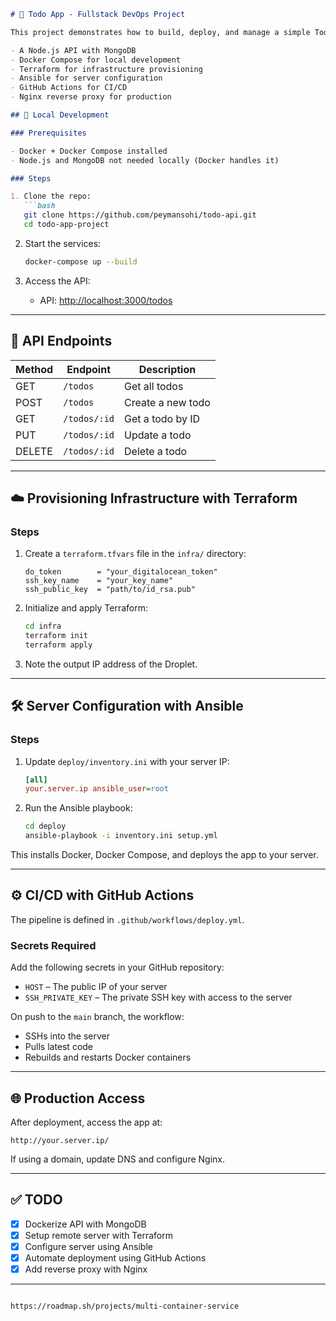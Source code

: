 ```markdown
# 📝 Todo App - Fullstack DevOps Project

This project demonstrates how to build, deploy, and manage a simple Todo API using modern DevOps tools. It includes:

- A Node.js API with MongoDB
- Docker Compose for local development
- Terraform for infrastructure provisioning
- Ansible for server configuration
- GitHub Actions for CI/CD
- Nginx reverse proxy for production

## 🚀 Local Development

### Prerequisites

- Docker + Docker Compose installed
- Node.js and MongoDB not needed locally (Docker handles it)

### Steps

1. Clone the repo:
   ```bash
   git clone https://github.com/peymansohi/todo-api.git
   cd todo-app-project
   ```

2. Start the services:
   ```bash
   docker-compose up --build
   ```

3. Access the API:
   - API: [http://localhost:3000/todos](http://localhost:3000/todos)

---

## 🔧 API Endpoints

| Method | Endpoint         | Description          |
|--------|------------------|----------------------|
| GET    | `/todos`         | Get all todos        |
| POST   | `/todos`         | Create a new todo    |
| GET    | `/todos/:id`     | Get a todo by ID     |
| PUT    | `/todos/:id`     | Update a todo        |
| DELETE | `/todos/:id`     | Delete a todo        |

---

## ☁️ Provisioning Infrastructure with Terraform

### Steps

1. Create a `terraform.tfvars` file in the `infra/` directory:
   ```hcl
   do_token        = "your_digitalocean_token"
   ssh_key_name    = "your_key_name"
   ssh_public_key  = "path/to/id_rsa.pub"
   ```

2. Initialize and apply Terraform:
   ```bash
   cd infra
   terraform init
   terraform apply
   ```

3. Note the output IP address of the Droplet.

---

## 🛠 Server Configuration with Ansible

### Steps

1. Update `deploy/inventory.ini` with your server IP:
   ```ini
   [all]
   your.server.ip ansible_user=root
   ```

2. Run the Ansible playbook:
   ```bash
   cd deploy
   ansible-playbook -i inventory.ini setup.yml
   ```

This installs Docker, Docker Compose, and deploys the app to your server.

---

## ⚙️ CI/CD with GitHub Actions

The pipeline is defined in `.github/workflows/deploy.yml`.

### Secrets Required

Add the following secrets in your GitHub repository:

- `HOST` – The public IP of your server
- `SSH_PRIVATE_KEY` – The private SSH key with access to the server

On push to the `main` branch, the workflow:

- SSHs into the server
- Pulls latest code
- Rebuilds and restarts Docker containers

---

## 🌐 Production Access

After deployment, access the app at:

```
http://your.server.ip/
```

If using a domain, update DNS and configure Nginx.

---

## ✅ TODO

- [x] Dockerize API with MongoDB
- [x] Setup remote server with Terraform
- [x] Configure server using Ansible
- [x] Automate deployment using GitHub Actions
- [x] Add reverse proxy with Nginx

---

```

https://roadmap.sh/projects/multi-container-service